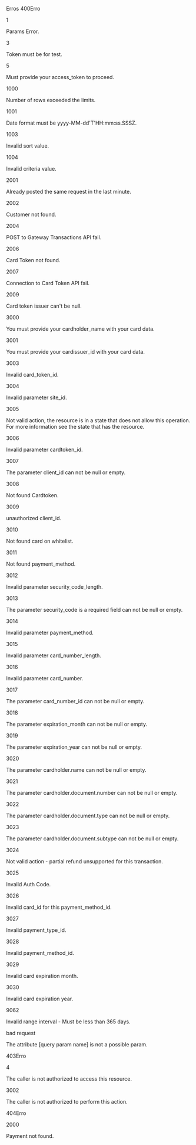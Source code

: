 Erros
400Erro

1

Params Error.

3

Token must be for test.

5

Must provide your access_token to proceed.

1000

Number of rows exceeded the limits.

1001

Date format must be yyyy-MM-dd'T'HH:mm:ss.SSSZ.

1003

Invalid sort value.

1004

Invalid criteria value.

2001

Already posted the same request in the last minute.

2002

Customer not found.

2004

POST to Gateway Transactions API fail.

2006

Card Token not found.

2007

Connection to Card Token API fail.

2009

Card token issuer can't be null.

3000

You must provide your cardholder_name with your card data.

3001

You must provide your cardissuer_id with your card data.

3003

Invalid card_token_id.

3004

Invalid parameter site_id.

3005

Not valid action, the resource is in a state that does not allow this operation. For more information see the state that has the resource.

3006

Invalid parameter cardtoken_id.

3007

The parameter client_id can not be null or empty.

3008

Not found Cardtoken.

3009

unauthorized client_id.

3010

Not found card on whitelist.

3011

Not found payment_method.

3012

Invalid parameter security_code_length.

3013

The parameter security_code is a required field can not be null or empty.

3014

Invalid parameter payment_method.

3015

Invalid parameter card_number_length.

3016

Invalid parameter card_number.

3017

The parameter card_number_id can not be null or empty.

3018

The parameter expiration_month can not be null or empty.

3019

The parameter expiration_year can not be null or empty.

3020

The parameter cardholder.name can not be null or empty.

3021

The parameter cardholder.document.number can not be null or empty.

3022

The parameter cardholder.document.type can not be null or empty.

3023

The parameter cardholder.document.subtype can not be null or empty.

3024

Not valid action - partial refund unsupported for this transaction.

3025

Invalid Auth Code.

3026

Invalid card_id for this payment_method_id.

3027

Invalid payment_type_id.

3028

Invalid payment_method_id.

3029

Invalid card expiration month.

3030

Invalid card expiration year.

9062

Invalid range interval - Must be less than 365 days.

bad request

The attribute [query param name] is not a possible param.

403Erro

4

The caller is not authorized to access this resource.

3002

The caller is not authorized to perform this action.

404Erro

2000

Payment not found.